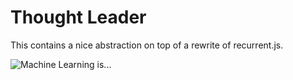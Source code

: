 # Thought Leader

This contains a nice abstraction on top of a rewrite of recurrent.js.

![Machine Learning is...](https://imgs.xkcd.com/comics/machine_learning_2x.png)
